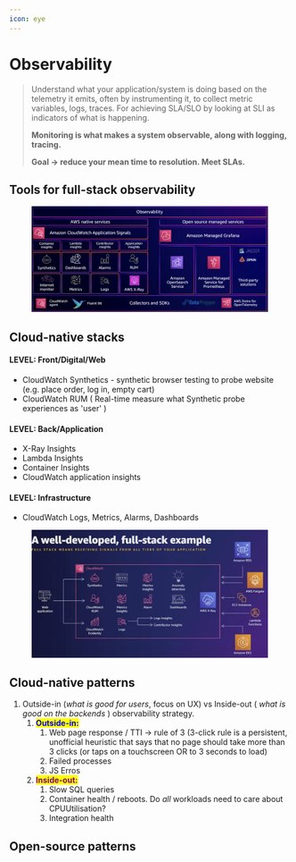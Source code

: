 ```yaml
---
icon: eye
---
```


# Observability

> Understand what your application/system is doing based on the telemetry it emits, often by instrumenting it, to collect metric variables, logs, traces. For achieving SLA/SLO by looking at SLI as  indicators of what is happening.
>
> **Monitoring is what makes a system observable, along with logging, tracing.**
>
> **Goal -> reduce your mean time to resolution. Meet SLAs.**

## Tools for full-stack observability

<figure><img src="../.gitbook/assets/fs-observability-tools.png" alt=""><figcaption></figcaption></figure>

## Cloud-native stacks

#### LEVEL: Front/Digital/Web

* CloudWatch Synthetics - synthetic browser testing to probe website (e.g. place order, log in, empty cart)
* CloudWatch RUM ( Real-time measure what Synthetic probe experiences as 'user' )

#### LEVEL:  Back/Application

* X-Ray Insights
* Lambda Insights
* Container Insights
* CloudWatch application insights

#### LEVEL: Infrastructure

* CloudWatch Logs, Metrics, Alarms, Dashboards

<figure><img src="../.gitbook/assets/fs-observability-cloud-native-stack.png" alt=""><figcaption></figcaption></figure>

## Cloud-native patterns

1. Outside-in (_what is good for users_, focus on UX) vs Inside-out ( _what is good on the backends_ ) observability strategy.&#x20;
   1. <mark style="color:blue;">**Outside-in:**</mark>&#x20;
      1. Web page response / TTI -> rule of 3 (3-click rule is a persistent, unofficial heuristic that says that no page should take more than 3 clicks (or taps on a touchscreen OR to 3 seconds to load)
      2. Failed processes&#x20;
      3. JS Erros
   2. <mark style="color:purple;">**Inside-out:**</mark>
      1. Slow SQL queries
      2. Container health / reboots. Do _all_ workloads need to care about CPUUtilisation?
      3. Integration health&#x20;

## Open-source patterns



